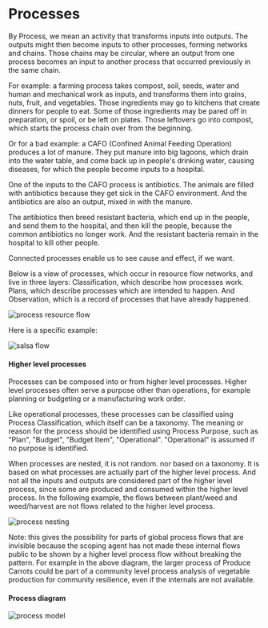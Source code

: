 # Processes

By Process, we mean an activity that transforms inputs into outputs. The outputs might then become inputs to other processes, forming networks and chains. Those chains may be circular, where an output from one process becomes an input to another process that occurred previously in the same chain.

For example: a farming process takes compost, soil, seeds, water and human and mechanical work as inputs, and transforms them into grains, nuts, fruit, and vegetables. Those ingredients may go to kitchens that create dinners for people to eat. Some of those ingredients may be pared off in preparation, or spoil, or be left on plates. Those leftovers go into compost, which starts the process chain over from the beginning.

Or for a bad example: a CAFO (Confined Animal Feeding Operation) produces a lot of manure. They put manure into big lagoons, which drain into the water table, and come back up in people's drinking water, causing diseases, for which the people become inputs to a hospital.

One of the inputs to the CAFO process is antibiotics. The animals are filled with antibiotics because they get sick in the CAFO environment. And the antibiotics are also an output, mixed in with the manure.

The antibiotics then breed resistant bacteria, which end up in the people, and send them to the hospital, and then kill the people, because the common antibiotics no longer work. And the resistant bacteria remain in the hospital to kill other people.

Connected processes enable us to see cause and effect, if we want.

Below is a view of processes, which occur in resource flow networks, and live in three layers: Classification, which describe how processes work. Plans, which describe processes which are intended to happen. And Observation, which is a record of processes that have already happened.

![process resource flow](https://rawgit.com/valueflows/valueflows/master/release-doc-in-process/process-layer.png)

Here is a specific example:

![salsa flow](https://rawgit.com/valueflows/valueflows/master/release-doc-in-process/salsa-layer.png)

#### Higher level processes

Processes can be composed into or from higher level processes.  Higher level processes often serve a purpose other than operations, for example planning or budgeting or a manufacturing work order.

Like operational processes, these processes can be classified using Process Classification, which itself can be a taxonomy.  The meaning or reason for the process should be identified using Process Purpose, such as "Plan", "Budget", "Budget Item", "Operational". "Operational" is assumed if no purpose is identified.

When processes are nested, it is not random. nor based on a taxonomy. It is based on what processes are actually part of the higher level process. And not all the inputs and outputs are considered part of the higher level process, since some are produced and consumed within the higher level process.  In the following example, the flows between plant/weed and weed/harvest are not flows related to the higher level process.

![process nesting](https://rawgit.com/valueflows/valueflows/master/release-doc-in-process/nesting.png)

Note: this gives the possibility for parts of global process flows that are invisible because the scoping agent has not made these internal flows public to be shown by a higher level process flow without breaking the pattern.  For example in the above diagram, the larger process of Produce Carrots could be part of a community level process analysis of vegetable production for community resilience, even if the internals are not available. 

#### Process diagram

![process model](https://rawgit.com/valueflows/valueflows/master/release-doc-in-process/process.svg)
